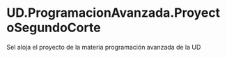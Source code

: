 # UD.ProgramacionAvanzada.ProyectoSegundoCorte
Sel aloja el proyecto de la materia programación avanzada de la UD  
